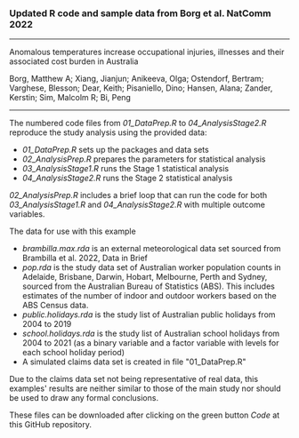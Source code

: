 
### Updated R code and sample data from Borg et al. NatComm 2022

--------------------------------------------------------------------------------

Anomalous temperatures increase occupational injuries, illnesses and their associated cost burden in Australia

Borg, Matthew A; Xiang, Jianjun; Anikeeva, Olga; Ostendorf, Bertram; Varghese, Blesson; Dear, Keith; Pisaniello, Dino; Hansen, Alana; Zander, Kerstin; Sim, Malcolm R; Bi, Peng

--------------------------------------------------------------------------------

The numbered code files from *01_DataPrep.R* to *04_AnalysisStage2.R* reproduce the study analysis using the provided data:
  * *01_DataPrep.R* sets up the packages and data sets
  * *02_AnalysisPrep.R* prepares the parameters for statistical analysis
  * *03_AnalysisStage1.R* runs the Stage 1 statistical analysis
  * *04_AnalysisStage2.R* runs the Stage 2 statistical analysis

*02_AnalysisPrep.R* includes a brief loop that can run the code for both *03_AnalysisStage1.R* and *04_AnalysisStage2.R* with multiple outcome variables.

The data for use with this example 
  * *brambilla.max.rda* is an external meteorological data set sourced from Brambilla et al. 2022, Data in Brief
  * *pop.rda* is the study data set of Australian worker population counts in Adelaide, Brisbane, Darwin, Hobart, Melbourne, Perth and Sydney, sourced from the Australian Bureau of Statistics (ABS). This includes estimates of the number of indoor and outdoor workers based on the ABS Census data.
  * *public.holidays.rda* is the study list of Australian public holidays from 2004 to 2019
  * *school.holidays.rda* is the study list of Australian school holidays from 2004 to 2021 (as a binary variable and a factor variable with levels for each school holiday period)
  * A simulated claims data set is created in file "01_DataPrep.R"
  
Due to the claims data set not being representative of real data, this examples' results are neither similar to those of the main study nor should be used to draw any formal conclusions.

These files can be downloaded after clicking on the green button *Code* at this GitHub repository.
